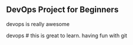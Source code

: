 ## DevOps Project for Beginners   

devops is really awesome
 
 
 devops # this is great to learn. having fun with git
